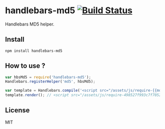 # handlebars-md5 [![Build Status](https://travis-ci.org/neoziro/handlebars-md5.png?branch=master)](https://travis-ci.org/neoziro/handlebars-md5)

Handlebars MD5 helper.

## Install

```
npm install handlebars-md5
```

## How to use ?

```javascript
var hbsMd5 = require('handlebars-md5');
Handlebars.registerHelper('md5', hbsMd5);

var template = Handlebars.compile('<script src="/assets/js/require-{{md5 "public/assets/js/require.js"}}.js"></script>');
template.render(); // <script src="/assets/js/require-498527f993c7f7052a542191159a6781.js"></script>
```

## License

MIT